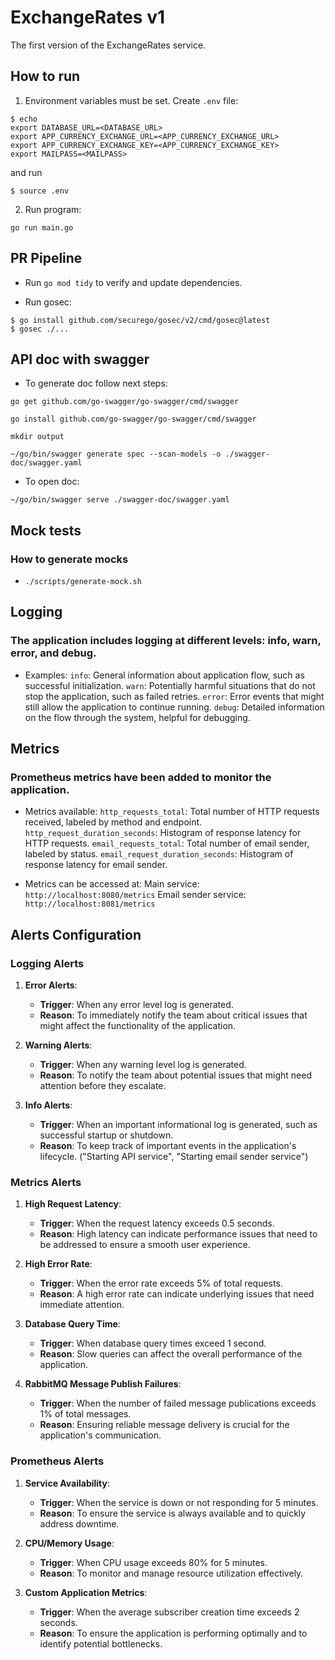 # ExchangeRates v1

The first version of the ExchangeRates service.

## How to run

1. Environment variables must be set. Create `.env` file:

```bush
$ echo       
export DATABASE_URL=<DATABASE_URL>
export APP_CURRENCY_EXCHANGE_URL=<APP_CURRENCY_EXCHANGE_URL>
export APP_CURRENCY_EXCHANGE_KEY=<APP_CURRENCY_EXCHANGE_KEY>
export MAILPASS=<MAILPASS>
```

and run 

```bush
$ source .env
```

2. Run program:

`go run main.go`

## PR Pipeline

- Run `go mod tidy` to verify and update dependencies.

- Run gosec:

```
$ go install github.com/securego/gosec/v2/cmd/gosec@latest
$ gosec ./...
```

## API doc with swagger

- To generate doc follow next steps:

`go get github.com/go-swagger/go-swagger/cmd/swagger`

`go install github.com/go-swagger/go-swagger/cmd/swagger`

`mkdir output`

`~/go/bin/swagger generate spec --scan-models -o ./swagger-doc/swagger.yaml`

- To open doc:

`~/go/bin/swagger serve ./swagger-doc/swagger.yaml`

## Mock tests

### How to generate mocks

- `./scripts/generate-mock.sh`

## Logging

### The application includes logging at different levels: info, warn, error, and debug.

- Examples:
```info```: General information about application flow, such as successful initialization.
```warn```: Potentially harmful situations that do not stop the application, such as failed retries.
```error```: Error events that might still allow the application to continue running.
```debug```: Detailed information on the flow through the system, helpful for debugging.

## Metrics
### Prometheus metrics have been added to monitor the application.

- Metrics available:
```http_requests_total```: Total number of HTTP requests received, labeled by method and endpoint.
```http_request_duration_seconds```: Histogram of response latency for HTTP requests.
```email_requests_total```: Total number of email sender, labeled by status.
```email_request_duration_seconds```: Histogram of response latency for email sender.

- Metrics can be accessed at:
Main service: `http://localhost:8080/metrics`
Email sender service: `http://localhost:8081/metrics`

## Alerts Configuration

### Logging Alerts

1. **Error Alerts**:
   - **Trigger**: When any error level log is generated.
   - **Reason**: To immediately notify the team about critical issues that might affect the functionality of the application.

2. **Warning Alerts**:
   - **Trigger**: When any warning level log is generated.
   - **Reason**: To notify the team about potential issues that might need attention before they escalate.

3. **Info Alerts**:
   - **Trigger**: When an important informational log is generated, such as successful startup or shutdown.
   - **Reason**: To keep track of important events in the application's lifecycle. ("Starting API service", "Starting email sender service")

### Metrics Alerts

1. **High Request Latency**:
   - **Trigger**: When the request latency exceeds 0.5 seconds.
   - **Reason**: High latency can indicate performance issues that need to be addressed to ensure a smooth user experience.

2. **High Error Rate**:
   - **Trigger**: When the error rate exceeds 5% of total requests.
   - **Reason**: A high error rate can indicate underlying issues that need immediate attention.

3. **Database Query Time**:
   - **Trigger**: When database query times exceed 1 second.
   - **Reason**: Slow queries can affect the overall performance of the application.

4. **RabbitMQ Message Publish Failures**:
   - **Trigger**: When the number of failed message publications exceeds 1% of total messages.
   - **Reason**: Ensuring reliable message delivery is crucial for the application's communication.

### Prometheus Alerts

1. **Service Availability**:
   - **Trigger**: When the service is down or not responding for 5 minutes.
   - **Reason**: To ensure the service is always available and to quickly address downtime.

2. **CPU/Memory Usage**:
   - **Trigger**: When CPU usage exceeds 80% for 5 minutes.
   - **Reason**: To monitor and manage resource utilization effectively.

3. **Custom Application Metrics**:
   - **Trigger**: When the average subscriber creation time exceeds 2 seconds.
   - **Reason**: To ensure the application is performing optimally and to identify potential bottlenecks.
